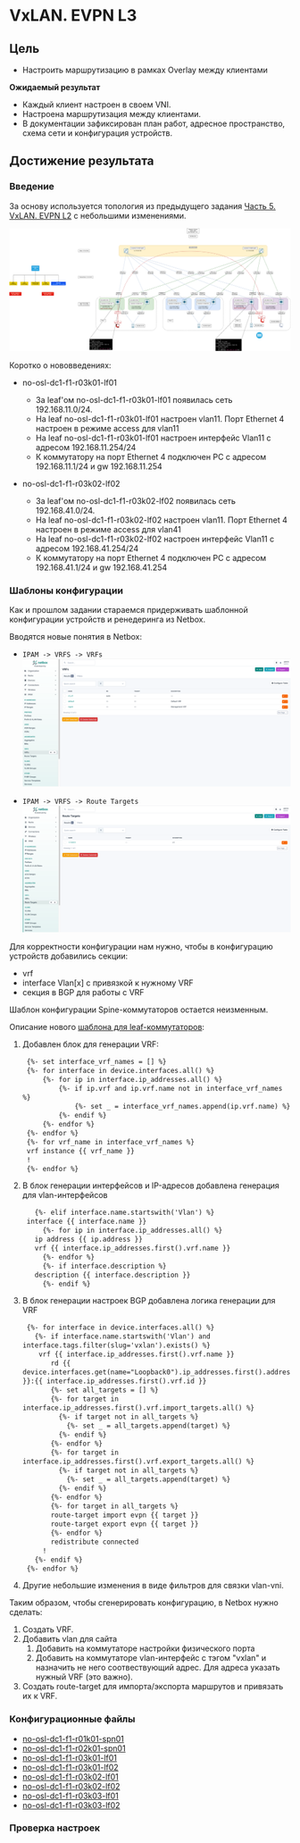 # VxLAN. EVPN L3

## Цель

* Настроить маршрутизацию в рамках Overlay между клиентами

**Ожидаемый результат**
* Каждый клиент настроен в своем VNI.
* Настроена маршрутизация между клиентами.
* В документации зафиксирован план работ, адресное пространство, схема сети и конфигурация устройств.

## Достижение результата

### Введение
За основу используется топология из предыдущего задания [Часть 5. VxLAN. EVPN L2](https://github.com/anton-sap/otus-dc-network-design/tree/master/HW-5%20-%20VxLAN%20EVPN%20L2) с небольшими изменениями.

![](images/HW-6-map.png)

Коротко о нововведениях:
* no-osl-dc1-f1-r03k01-lf01
  * За leaf'ом no-osl-dc1-f1-r03k01-lf01 появилась сеть 192.168.11.0/24.
  * На leaf no-osl-dc1-f1-r03k01-lf01 настроен vlan11. Порт Ethernet 4 настроен в режиме access для vlan11
  * На leaf no-osl-dc1-f1-r03k01-lf01 настроен интерфейс Vlan11 с адресом 192.168.11.254/24
  * К коммутатору на порт Ethernet 4 подключен PC с адресом 192.168.11.1/24 и gw 192.168.11.254

* no-osl-dc1-f1-r03k02-lf02
    * За leaf'ом no-osl-dc1-f1-r03k02-lf02 появилась сеть 192.168.41.0/24.
    * На leaf no-osl-dc1-f1-r03k02-lf02 настроен vlan11. Порт Ethernet 4 настроен в режиме access для vlan41
    * На leaf no-osl-dc1-f1-r03k02-lf02 настроен интерфейс Vlan11 с адресом 192.168.41.254/24
    * К коммутатору на порт Ethernet 4 подключен PC с адресом 192.168.41.1/24 и gw 192.168.41.254

### Шаблоны конфигурации

Как и прошлом задании стараемся придерживать шаблонной конфигурации устройств и ренедеринга из Netbox.

Вводятся новые понятия в Netbox:
* `IPAM -> VRFS -> VRFs`
![](images/netbox_vrfs.png)

* `IPAM -> VRFS -> Route Targets`
![](images/netbox_route_targets.png)

Для корректности конфигурации нам нужно, чтобы в конфигурацию устройств добавились секции:
* vrf
* interface Vlan[x] с привязкой к нужному VRF
* секция в BGP для работы с VRF

Шаблон конфигурации Spine-коммутаторов остается неизменным.

Описание нового [шаблона для leaf-коммутаторов](files/hw6_netbox_leaf_bgp_template.jinja2):
1. Добавлен блок для генерации VRF:


        {%- set interface_vrf_names = [] %}
        {%- for interface in device.interfaces.all() %}
            {%- for ip in interface.ip_addresses.all() %}
                {%- if ip.vrf and ip.vrf.name not in interface_vrf_names %}
                    {%- set _ = interface_vrf_names.append(ip.vrf.name) %}
                {%- endif %}
            {%- endfor %}
        {%- endfor %}
        {%- for vrf_name in interface_vrf_names %}
        vrf instance {{ vrf_name }}
        !
        {%- endfor %}

2. В блок генерации интерфейсов и IP-адресов добавлена генерация для vlan-интерфейсов 


          {%- elif interface.name.startswith('Vlan') %}
        interface {{ interface.name }}
            {%- for ip in interface.ip_addresses.all() %}
          ip address {{ ip.address }}
          vrf {{ interface.ip_addresses.first().vrf.name }}
            {%- endfor %}
            {%- if interface.description %}
          description {{ interface.description }}
            {%- endif %}

3. В блок генерации настроек BGP добавлена логика генерации для VRF


        {%- for interface in device.interfaces.all() %}
          {%- if interface.name.startswith('Vlan') and interface.tags.filter(slug='vxlan').exists() %}
           vrf {{ interface.ip_addresses.first().vrf.name }}
              rd {{ device.interfaces.get(name="Loopback0").ip_addresses.first().address.ip }}:{{ interface.ip_addresses.first().vrf.id }}
              {%- set all_targets = [] %}
              {%- for target in interface.ip_addresses.first().vrf.import_targets.all() %}
                {%- if target not in all_targets %}
                  {%- set _ = all_targets.append(target) %}
                {%- endif %}
              {%- endfor %}
              {%- for target in interface.ip_addresses.first().vrf.export_targets.all() %}
                {%- if target not in all_targets %}
                  {%- set _ = all_targets.append(target) %}
                {%- endif %}
              {%- endfor %}
              {%- for target in all_targets %}
              route-target import evpn {{ target }}
              route-target export evpn {{ target }}
              {%- endfor %}
              redistribute connected
            !
          {%- endif %}
        {%- endfor %}

4. Другие небольшие изменения в виде фильтров для связки vlan-vni.

Таким образом, чтобы сгенерировать конфигурацию, в Netbox нужно сделать:
1. Создать VRF.
2. Добавить vlan для сайта
   1. Добавить на коммутаторе настройки физического порта
   2. Добавить на коммутаторе vlan-интерфейс с тэгом "vxlan" и назначить не него соотвествующий адрес. Для адреса указать нужный VRF (это важно).
3. Создать route-target для импорта/экспорта маршрутов и привязать их к VRF.

### Конфигурационные файлы

* [no-osl-dc1-f1-r01k01-spn01](files/configs/no-osl-dc1-f1-r01k01-spn01.txt)
* [no-osl-dc1-f1-r02k01-spn01](files/configs/no-osl-dc1-f1-r02k01-spn01.txt)
* [no-osl-dc1-f1-r03k01-lf01](files/configs/no-osl-dc1-f1-r03k01-lf01.txt)
* [no-osl-dc1-f1-r03k01-lf02](files/configs/no-osl-dc1-f1-r03k01-lf02.txt)
* [no-osl-dc1-f1-r03k02-lf01](files/configs/no-osl-dc1-f1-r03k02-lf01.txt)
* [no-osl-dc1-f1-r03k02-lf02](files/configs/no-osl-dc1-f1-r03k02-lf02.txt)
* [no-osl-dc1-f1-r03k03-lf01](files/configs/no-osl-dc1-f1-r03k03-lf01.txt)
* [no-osl-dc1-f1-r03k03-lf02](files/configs/no-osl-dc1-f1-r03k03-lf02.txt)



### Проверка настроек